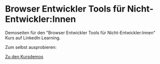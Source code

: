 # Browser Entwickler Tools für Nicht-Entwickler:Innen

Demoseiten für den "Browser Entwickler Tools für Nicht-Entwickler:Innen" Kurs auf LinkedIn Learning.

Zum selbst ausprobieren:

[Zu den Kursdemos](https://jubilant-bassoon-q4ojlme.pages.github.io/)
